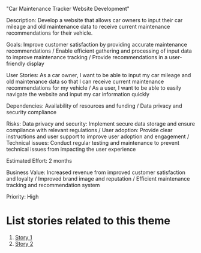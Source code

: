 "Car Maintenance Tracker Website Development"

Description:
Develop a website that allows car owners to input their car mileage and old maintenance data to receive current maintenance recommendations for their vehicle.

Goals: Improve customer satisfaction by providing accurate maintenance recommendations / Enable efficient gathering and processing of input data to improve maintenance tracking / Provide recommendations in a user-friendly display

User Stories: 
As a car owner, I want to be able to input my car mileage and old maintenance data so that I can receive current maintenance recommendations for my vehicle / As a user, I want to be able to easily navigate the website and input my car information quickly

Dependencies: 
Availability of resources and funding / Data privacy and security compliance

Risks: 
Data privacy and security: Implement secure data storage and ensure compliance with relevant regulations / User adoption: Provide clear instructions and user support to improve user adoption and engagement / Technical issues: Conduct regular testing and maintenance to prevent technical issues from impacting the user experience

Estimated Effort: 2 months

Business Value: Increased revenue from improved customer satisfaction and loyalty / Improved brand image and reputation / Efficient maintenance tracking and recommendation system

Priority: High

# List stories related to this theme
1. [Story 1](documentation/templates/theme/initiatives/epics/stories/story_template.md)
2. [Story 2](documentation/templates/theme/initiatives/epics/stories/story_template2.md)